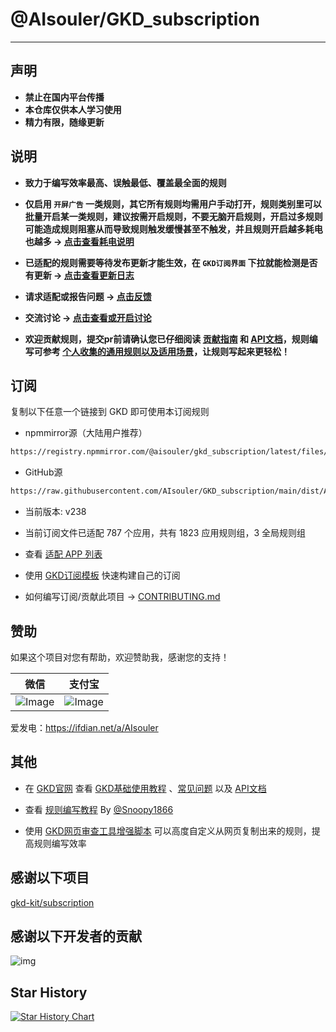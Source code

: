 # @AIsouler/GKD_subscription

---

## 声明

- **禁止在国内平台传播**
- **本仓库仅供本人学习使用**
- **精力有限，随缘更新**

## 说明

- **致力于编写效率最高、误触最低、覆盖最全面的规则**

- **仅启用 `开屏广告` 一类规则，其它所有规则均需用户手动打开，规则类别里可以批量开启某一类规则，建议按需开启规则，不要无脑开启规则，开启过多规则可能造成规则阻塞从而导致规则触发缓慢甚至不触发，并且规则开启越多耗电也越多 -> [点击查看耗电说明](https://gkd.li/guide/faq#power)**

- **已适配的规则需要等待发布更新才能生效，在 `GKD订阅界面` 下拉就能检测是否有更新 -> [点击查看更新日志](https://github.com/AIsouler/GKD_subscription/releases)**

- **请求适配或报告问题 -> [点击反馈](https://github.com/AIsouler/GKD_subscription/issues/new/choose)**

- **交流讨论 -> [点击查看或开启讨论](https://github.com/AIsouler/GKD_subscription/discussions)**

- **欢迎贡献规则，提交pr前请确认您已仔细阅读 [贡献指南](./CONTRIBUTING.md) 和 [API文档](https://gkd.li/api/)，规则编写可参考 [个人收集的通用规则以及适用场景](./Selectors.md)，让规则写起来更轻松！**

## 订阅

复制以下任意一个链接到 GKD 即可使用本订阅规则

- npmmirror源（大陆用户推荐）

```txt
https://registry.npmmirror.com/@aisouler/gkd_subscription/latest/files/dist/AIsouler_gkd.json5
```

- GitHub源

```txt
https://raw.githubusercontent.com/AIsouler/GKD_subscription/main/dist/AIsouler_gkd.json5
```

- 当前版本: v238

- 当前订阅文件已适配 787 个应用，共有 1823 应用规则组，3 全局规则组

- 查看 [适配 APP 列表](./dist/README.md)

- 使用 [GKD订阅模板](https://github.com/gkd-kit/subscription-template) 快速构建自己的订阅

- 如何编写订阅/贡献此项目 -> [CONTRIBUTING.md](./CONTRIBUTING.md)

## 赞助

如果这个项目对您有帮助，欢迎赞助我，感谢您的支持！

| 微信                                                                                    | 支付宝                                                                                      |
| :-----------------------------------------------------------------------------------------: | :-----------------------------------------------------------------------------------------: |
| ![Image](https://github.com/user-attachments/assets/16c5fdce-dec4-4e3b-a55f-ce08e94c6d02) | ![Image](https://github.com/user-attachments/assets/56bf69f4-aa06-423a-9964-e54ad3d59cf9) |

爱发电：<https://ifdian.net/a/AIsouler>

## 其他

- 在 [GKD官网](https://gkd.li/) 查看 [GKD基础使用教程](https://gkd.li/guide/) 、[常见问题](https://gkd.li/guide/faq) 以及 [API文档](https://gkd.li/api/)

- 查看 [规则编写教程](https://github.com/Snoopy1866/blogs/blob/main/software/gkd/gkd-rule-tutorial/gkd-rule-tutorial.md) By [@Snoopy1866](https://github.com/Snoopy1866)

- 使用 [GKD网页审查工具增强脚本](https://github.com/adproqwq/MakeGKDInspectBetter) 可以高度自定义从网页复制出来的规则，提高规则编写效率

## 感谢以下项目

[gkd-kit/subscription](https://github.com/gkd-kit/subscription)

## 感谢以下开发者的贡献

![img](https://contrib.rocks/image?repo=AIsouler/GKD_subscription&_v=238)

## Star History

[![Star History Chart](https://api.star-history.com/svg?repos=AIsouler/GKD_subscription&type=Date)](https://star-history.com/#AIsouler/GKD_subscription&Date)
